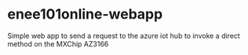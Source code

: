 # enee101online-webapp

Simple web app to send a request to the azure iot hub to invoke a direct method on the MXChip AZ3166
